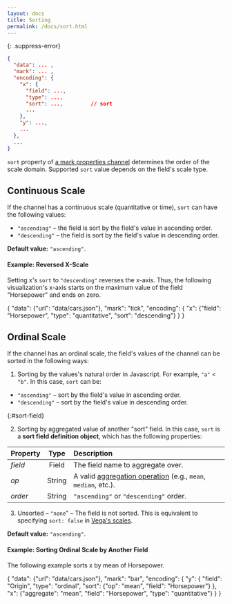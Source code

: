 ```yaml
---
layout: docs
title: Sorting
permalink: /docs/sort.html
---
```


{: .suppress-error}
```json
{
  "data": ... ,
  "mark": ... ,
  "encoding": {
    "x": {
      "field": ...,
      "type": ...,
      "sort": ...,         // sort
      ...
    },
    "y": ...,
    ...
  },
  ...
}
```

`sort` property of [a mark properties channel](encoding.html#mark-props) determines the order of the scale domain. Supported `sort` value depends on the field's scale type.

## Continuous Scale

If the channel has a continuous scale (quantitative or time), `sort` can have the following values:
- `"ascending"` –  the field is sort by the field's value in ascending order.
- `"descending"` –  the field is sort by the field's value in descending order.

<span class="note-line">__Default value:__ `"ascending"`.</span>


#### Example: Reversed X-Scale

Setting x's `sort` to `"descending"` reverses the x-axis. Thus, the following visualization's x-axis starts on the maximum value of the field "Horsepower" and ends on zero.

<div class="vl-example">
{
  "data": {"url": "data/cars.json"},
  "mark": "tick",
  "encoding": {
    "x": {"field": "Horsepower", "type": "quantitative", "sort": "descending"}
  }
}
</div>


## Ordinal Scale

If the channel has an ordinal scale, the field's values of the channel can be sorted in the following ways:

1) Sorting by the values's natural order in Javascript. For example, `"a"` < `"b"`. In this case, `sort` can be:

- `"ascending"` –  sort by the field's value in ascending order.
- `"descending"` –  sort by the field's value in descending order.

{:#sort-field}

2) Sorting by aggregated value of another "sort" field. In this case, `sort` is a __sort field definition object__, which has the following properties:

| Property      | Type          | Description    |
| :------------ |:-------------:| :------------- |
| _field_       | Field         | The field name to aggregate over.|
| _op_          | String        | A valid [aggregation operation](#aggregate) (e.g., `mean`, `median`, etc.).|
| _order_       | String        | `"ascending"` or `"descending"` order. |

<!-- TODO:
support manually specify sort order
example: sorting color mapping
 -->

3) Unsorted – `"none`" – The field is not sorted. This is equivalent to specifying `sort: false` in [Vega's scales](https://github.com/vega/vega/wiki/Scales).

<span class="note-line">__Default value:__ `"ascending"`.</span>

#### Example: Sorting Ordinal Scale by Another Field

The following example sorts x by mean of Horsepower.

<div class="vl-example">
{
  "data": {"url": "data/cars.json"},
  "mark": "bar",
  "encoding": {
    "y": {
      "field": "Origin", "type": "ordinal",
      "sort": {"op": "mean", "field": "Horsepower"}
    },
    "x": {"aggregate": "mean", "field": "Horsepower", "type": "quantitative"}
  }
}
</div>


<!-- TODO

## Sorting Layer and Stack Order
## Sorting Line's Path
-->
